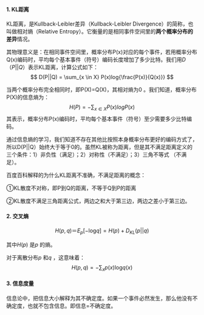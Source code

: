 #### 1. KL距离

KL距离，是Kullback-Leibler差异（Kullback-Leibler Divergence）的简称，也叫做相对熵（Relative Entropy）。它衡量的是相同事件空间里的**两个概率分布的差异**情况。

其物理意义是：在相同事件空间里，概率分布P(x)对应的每个事件，若用概率分布 Q(x)编码时，平均每个基本事件（符号）编码长度增加了多少比特。我们用$D（P||Q）$表示KL距离，计算公式如下：
$$
D(P||Q) = \sum_{x \in X} P(x)log{\frac{P(x)}{Q(x)}}
$$


 当两个概率分布完全相同时，即P(X)=Q(X)，其相对熵为0 。我们知道，概率分布P(X)的信息熵为：
$$
H(P) = - \sum_{x \in X} P(x) log {P(x)}
$$
  其表示，概率分布P(x)编码时，平均每个基本事件（符号）至少需要多少比特编码。

通过信息熵的学习，我们知道不存在其他比按照本身概率分布更好的编码方式了，所以D(P||Q）始终大于等于0的。虽然KL被称为距离，但是其不满足距离定义的三个条件：1）非负性（满足）；2）对称性（不满足）；3）三角不等式 （不满足）。



百度百科解释的为什么KL距离不准确，不满足距离的概念：

①KL散度不对称，即P到Q的距离，不等于Q到P的距离

②KL散度不满足三角距离公式，两边之和大于第三边，两边之差小于第三边。



#### 2. 交叉熵

$$
H(p,q)＝E_p[-\text{log}q] = H(p) + D_{KL}(p||q)
$$

其中$H(p)$ 是$p$ 的熵。

对于离散分布$p$ 和$q$ ，这意味着：
$$
H(p, q) = - \sum_{x} p(x) \text{log}q(x)
$$


#### 3. 信息度量

信息论中，把信息大小解释为其不确定度。如果一个事件必然发生，那么他没有不确定度，也就不包含信息。即信息=不确定度。


